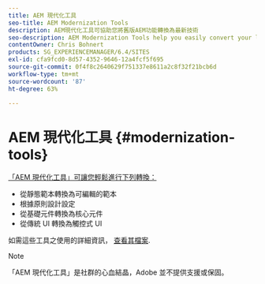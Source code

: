 ```yaml
---
title: AEM 現代化工具
seo-title: AEM Modernization Tools
description: AEM現代化工具可協助您將舊版AEM功能轉換為最新技術
seo-description: AEM Modernization Tools help you easily convert your legacy AEM features to the latest technology
contentOwner: Chris Bohnert
products: SG_EXPERIENCEMANAGER/6.4/SITES
exl-id: cfa9fcd0-8d57-4352-9646-12a4fcf5f695
source-git-commit: 0f4f8c2640629f751337e8611a2c8f32f21bcb6d
workflow-type: tm+mt
source-wordcount: '87'
ht-degree: 63%

---
```


# AEM 現代化工具 {#modernization-tools}

[「AEM 現代化工具」可讓您輕鬆進行下列轉換：](http://opensource.adobe.com/aem-modernize-tools/)

* [](page-templates-static.md)從靜態範本轉換為可編輯的範本[](page-templates-editable.md)
* [](page-templates-static.md)根據原則設計設定[](page-templates-editable.md)
* [](/help/sites-authoring/default-components-foundation.md)從基礎元件轉換為核心元件[](https://experienceleague.adobe.com/docs/experience-manager-core-components/using/introduction.html)
* [](website.md)從傳統 UI 轉換為觸控式 UI[](touch-ui-concepts.md)

如需這些工具之使用的詳細資訊， [查看其檔案](http://opensource.adobe.com/aem-modernize-tools/).

>[!NOTE]
>
>「AEM 現代化工具」是社群的心血結晶，Adobe 並不提供支援或保固。
